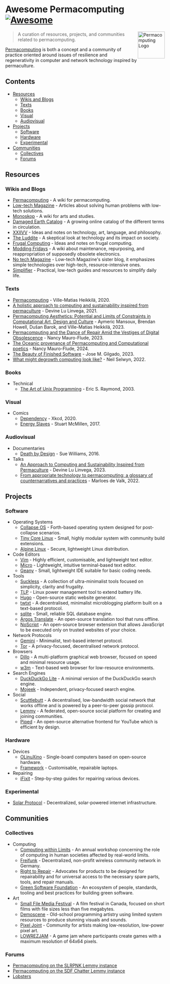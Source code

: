 # Awesome Permacomputing [![Awesome](https://awesome.re/badge-flat2.svg)](https://awesome.re)

<a href="https://permacomputing.net/"><img src="https://github.com/user-attachments/assets/7e06c9a7-2164-4791-b82d-1144db65b13a" alt="Permacomputing Logo" align="right" height="85"></a>

> A curation of resources, projects, and communities related to permacomputing.

[Permacomputing](https://permacomputing.net/permacomputing/) is both a concept and a community of practice oriented around issues of resilience and regenerativity in computer and network technology inspired by permaculture. 

## Contents

- [Resources](#resources)
  - [Wikis and Blogs](#wikis-and-blogs)
  - [Texts](#texts)
  - [Books](#books)
  - [Visual](#visual)
  - [Audiovisual](#audiovisual)
- [Projects](#projects)
  - [Software](#software)
  - [Hardware](#hardware)
  - [Experimental](#experimental)
- [Communities](#communities)
  - [Collectives](#collectives)
  - [Forums](#forums)
    
## Resources

### Wikis and Blogs

- [Permacomputing](https://permacomputing.net) - A wiki for permacomputing.
- [Low-tech Magazine](https://www.lowtechmagazine.com/) - Articles about solving human problems with low-tech solutions.
- [Monoskop](https://monoskop.org/) - A wiki for arts and studies.
- [Damaged Earth Catalog](https://damaged.bleu255.com/) - A growing online catalog of the different terms in circulation.
- [XXIIVV](https://wiki.xxiivv.com/site/home.html) - Ideas and notes on technology, art, language, and philosophy.
- [The Luddite](https://theluddite.org/) - A skeptical look at technology and its impact on society.
- [Frugal Computing](https://frugalcomputing.neocities.org/) - Ideas and notes on frugal computing.
- [Modding Fridays](https://moddingfridays.bleu255.com/) - A wiki about maintenance, repurposing, and reappropriation of supposedly obsolete electronics.
- [No tech Magazine](https://www.notechmagazine.com/) - Low-tech Magazine's sister blog, it emphasizes simple technologies over high-tech, resource-intensive ones.
- [Simplifier](https://simplifier.neocities.org/) - Practical, low-tech guides and resources to simplify daily life.

### Texts

- [Permacomputing](http://viznut.fi/files/texts-en/permacomputing.html) - Ville-Matias Heikkilä, 2020.
- [A holistic approach to computing and sustainability inspired from permaculture](https://wiki.xxiivv.com/site/permacomputing.html) - Devine Lu Linvega, 2021.
- [Permacomputing Aesthetics: Potential and Limits of Constraints in Computational Art, Design and Culture](https://limits.pubpub.org/pub/6loh1eqi/release/1) - Aymeric Mansoux, Brendan Howell, Dušan Barok, and Ville-Matias Heikkilä, 2023.
- [Permacomputing and the Dance of Repair Amid the Vestiges of Digital Obsolescence](https://networkcultures.org/performanceofcode/2023/09/05/the-dance-of-repair-amid-the-vestiges-of-digital-obsolescence/) - Nancy Mauro-Flude, 2023.
- [The Oceanic provenance of Permacomputing and Computational poetics](https://www.autoluminescence.institute/resources/library/intro-oceanic_provenance_permacomputing_codework/) - Nancy Mauro-Flude, 2024.
- [The Beauty of Finished Software](https://josem.co/the-beauty-of-finished-software/) - Jose M. Gilgado, 2023.
- [What might degrowth computing look like?](https://criticaledtech.com/2022/04/08/what-might-degrowth-computing-look-like/) - Neil Selwyn, 2022.

### Books

- Technical
  - [The Art of Unix Programming](http://www.catb.org/esr/writings/taoup/html/index.html) - Eric S. Raymond, 2003.

### Visual

- Comics
  - [Dependency](https://xkcd.com/2347/) - Xkcd, 2020.
  - [Energy Slaves](https://www.stuartmcmillen.com/comic/energy-slaves/) - Stuart McMillen, 2017.

### Audiovisual

- Documentaries
  - [Death by Design](https://www.imdb.com/title/tt5693890/) - Sue Williams, 2016.
- Talks
  - [An Approach to Computing and Sustainability Inspired from Permaculture](https://www.youtube.com/watch?v=T3u7bGgVspM) - Devine Lu Linvega, 2023.
  - [From appropriate technology to permacomputing: a glossary of counternarratives and practices](https://piped.video/watch?v=OOppK1or6RY&t=3036s) - Marloes de Valk, 2022.

## Projects

### Software

- Operating Systems
  - [Collapse OS](http://collapseos.org/) - Forth-based operating system designed for post-collapse scenarios.
  - [Tiny Core Linux](http://tinycorelinux.net/) - Small, highly modular system with community build extensions.
  - [Alpine Linux](https://www.alpinelinux.org/) - Secure, lightweight Linux distribution.
- Code Editors
  - [Vim](https://www.vim.org/) - Highly efficient, customisable, and lightweight text editor.
  - [Micro](https://micro-editor.github.io/) - Lightweight, intuitive terminal-based text editor.
  - [Geany](https://www.geany.org/) - Small, lightweight IDE suitable for basic coding needs.
- Tools
  - [Suckless](https://suckless.org/) - A collection of ultra-minimalist tools focused on simplicity, clarity and frugality.
  - [TLP](https://linrunner.de/tlp/) - Linux power management tool to extend battery life.
  - [Hugo](https://gohugo.io/) - Open-source static website generator.
  - [twtxt](https://twtxt.readthedocs.io/en/stable/) - A decentralised, minimalist microblogging platform built on a text-based protocol.
  - [sqlite](https://www.sqlite.org/) - Small, reliable SQL database engine.
  - [Argos Translate](https://www.argosopentech.com/) - An open-source translation tool that runs offline.
  - [NoScript](https://noscript.net/) - An open-source browser extension that allows JavaScript to be executed only on trusted websites of your choice.
- Network Protocols
  - [Gemini](https://geminiprotocol.net/) - Minimalist, text-based internet protocol.
  - [Tor](https://www.torproject.org/) - A privacy-focused, decentralised network protocol.
- Browsers
  - [Dillo](https://dillo.org/) - A multi-platform graphical web browser, focused on speed and minimal resource usage.
  - [w3m](https://w3m.sourceforge.net/) - Text-based web browser for low-resource environments.
- Search Engines
  - [DuckDuckGo Lite](https://lite.duckduckgo.com/lite) - A minimal version of the DuckDuckGo search engine.
  - [Mojeek](https://www.mojeek.com/) - Independent, privacy-focused search engine.
- Social 
  - [Scuttlebutt](https://scuttlebutt.nz/) - A decentralised, low-bandwidth social network that works offline and is powered by a peer-to-peer gossip protocol.
  - [Lemmy](https://join-lemmy.org/) - A federated, open-source social platform for creating and joining communities.
  - [Piped](https://piped.video/) - An open-source alternative frontend for YouTube which is efficient by design.

### Hardware

- Devices
  - [OLinuXino](https://www.olimex.com/Products/OLinuXino/open-source-hardware) - Single-board computers based on open-source hardware.
  - [Framework](https://frame.work/) - Customisable, repairable laptops.
- Repairing
  - [iFixit](https://www.ifixit.com/Guide) - Step-by-step guides for repairing various devices.
  
### Experimental

- [Solar Protocol](https://solarprotocol.net/) - Decentralized, solar-powered internet infrastructure.

## Communities

### Collectives

- Computing
  - [Computing within Limits](https://limits.pubpub.org/) - An annual workshop concerning the role of computing in human societies affected by real-world limits.
  - [Freifunk](https://freifunk.net/en/) - Decentralized, non-profit wireless community network in Germany.
  - [Right to Repair](https://repair.eu/) - Advocates for products to be designed for repairability and for universal access to the necessary spare parts, tools, and repair manuals.
  - [Green Software Foundation](https://greensoftware.foundation/) - An ecosystem of people, standards, tooling and best practices for building green software.
- Art
  - [Small File Media Festival](https://smallfile.ca/) - A film festival in Canada, focused on short films with file sizes less than five megabytes.
  - [Demoscene](https://www.demoscene.info/) - Old-school programming artistry using limited system resources to produce stunning visuals and sounds.
  - [Pixel Joint](https://www.pixeljoint.com/) - Community for artists making low-resolution, low-power pixel art.
  - [LOWREZJAM](https://itch.io/jam/lowrezjam-2024) - A game jam where participants create games with a maximum resolution of 64x64 pixels.

### Forums
- [Permacomputing on the SLRPNK Lemmy instance](https://slrpnk.net/c/permacomputing)
- [Permacomputing on the SDF Chatter Lemmy instance](https://lemmy.sdf.org/c/permacomputing)
- [Lobsters](https://lobste.rs/)
